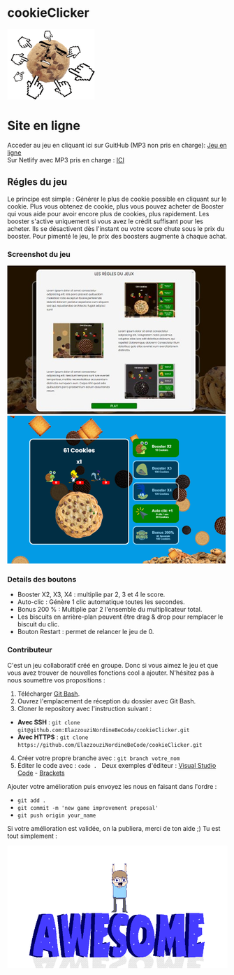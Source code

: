 # cookieClicker

![Gif d'un cookie qui se fait cliquer](./assets/ReadMe/first.gif "Gif d'un cookie qui se fait cliquer")

# Site en ligne

Acceder au jeu en cliquant ici sur GuitHub (MP3 non pris en charge): [Jeu en ligne](https://elazzouzinordinebecode.github.io/cookieClicker/)  
Sur Netlify avec MP3 pris en charge : [ICI](https://cookie-game.netlify.app/)

## Régles du jeu

Le principe est simple : Générer le plus de cookie possible en cliquant sur le cookie. Plus vous obtenez de cookie, plus vous pouvez acheter de Booster qui vous aide pour avoir encore plus de cookies, plus rapidement. Les booster s'active uniquement si vous avez le crédit suffisant pour les acheter. Ils se désactivent dès l'instant ou votre score chute sous le prix du booster. Pour pimenté le jeu, le prix des boosters augmente à chaque achat.

### Screenshot du jeu

![Screenshot du pop up regle du jeu](./assets/ReadMe/MOB1.jpg "Screenshot des regles du jeu") ![Screenshot du du jeu](./assets/ReadMe/MOB2.png "Screenshot du jeu")

### Details des boutons

- Booster X2, X3, X4 : multiplie par 2, 3 et 4 le score.
- Auto-clic : Génère 1 clic automatique toutes les secondes.
- Bonus 200 % : Multiplie par 2 l'ensemble du multiplicateur total.
- Les biscuits en arrière-plan peuvent être drag & drop pour remplacer le biscuit du clic.
- Bouton Restart : permet de relancer le jeu de 0.

### Contributeur

C'est un jeu collaboratif créé en groupe. Donc si vous aimez le jeu et que vous avez trouver de nouvelles fonctions cool a ajouter. N'hésitez pas à nous soumettre vos propositions :

1. Télécharger [Git Bash](https://git-scm.com/downloads).
2. Ouvrez l'emplacement de réception du dossier avec Git Bash.
3. Cloner le repository avec l'instruction suivant :

- **Avec SSH** : `git clone git@github.com:ElazzouziNordineBeCode/cookieClicker.git`
- **Avec HTTPS** : `git clone https://github.com/ElazzouziNordineBeCode/cookieClicker.git`

4. Créer votre propre branche avec : `git branch votre_nom`
5. Éditer le code avec : `code . `
   Deux exemples d'éditeur : [Visual Studio Code](https://code.visualstudio.com/download) - [Brackets](https://brackets.io/)

Ajouter votre amélioration puis envoyez les nous en faisant dans l'ordre :

- `git add .`
- `git commit -m 'new game improvement proposal'`
- `git push origin your_name`

Si votre amélioration est validée, on la publiera, merci de ton aide ;)
Tu est tout simplement :

![Gif Awsome](./assets/ReadMe/awesome.gif "Gif d'un garçon qui saute sur le mot awsome")
